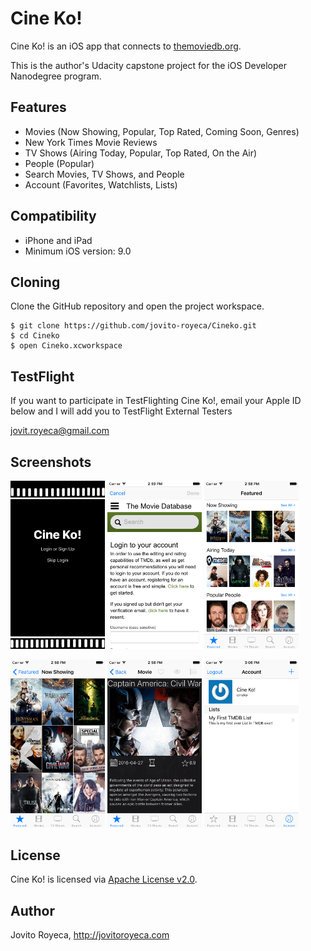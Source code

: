 # Cine Ko!

Cine Ko! is an iOS app that connects to [themoviedb.org](https://www.themoviedb.org).

This is the author's Udacity capstone project for the iOS Developer Nanodegree program.

## Features

 * Movies (Now Showing, Popular, Top Rated, Coming Soon, Genres)
 * New York Times Movie Reviews
 * TV Shows (Airing Today, Popular, Top Rated, On the Air)
 * People (Popular)
 * Search Movies, TV Shows, and People
 * Account (Favorites, Watchlists, Lists)
 
## Compatibility
 
 * iPhone and iPad
 * Minimum iOS version: 9.0
 
## Cloning

Clone the GitHub repository and open the project workspace.

```
$ git clone https://github.com/jovito-royeca/Cineko.git
$ cd Cineko
$ open Cineko.xcworkspace
```

## TestFlight

If you want to participate in TestFlighting Cine Ko!, email your Apple ID below and I will add you to TestFlight External Testers

[jovit.royeca@gmail.com](mailto:jovit.royeca@gmail.com)
 
## Screenshots

<img src="screenshots/IMG_01.png" width="30%" height="auto"/>
<img src="screenshots/IMG_02.png" width="30%" height="auto"/>
<img src="screenshots/IMG_03.png" width="30%" height="auto"/>
<p/>
<img src="screenshots/IMG_04.png" width="30%" height="auto"/>
<img src="screenshots/IMG_05.png" width="30%" height="auto"/>
<img src="screenshots/IMG_06.png" width="30%" height="auto"/>

## License

Cine Ko! is licensed via [Apache License v2.0](LICENSE).

## Author
Jovito Royeca, http://jovitoroyeca.com
